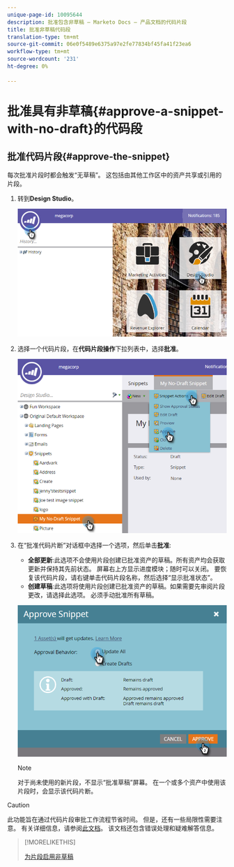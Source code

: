 ```yaml
---
unique-page-id: 10095644
description: 批准包含非草稿 — Marketo Docs — 产品文档的代码片段
title: 批准非草稿代码段
translation-type: tm+mt
source-git-commit: 06e0f5489e6375a97e2fe77834bf45fa41f23ea6
workflow-type: tm+mt
source-wordcount: '231'
ht-degree: 0%

---
```



# 批准具有非草稿{#approve-a-snippet-with-no-draft}的代码段

## 批准代码片段{#approve-the-snippet}

每次批准片段时都会触发“无草稿”。 这包括由其他工作区中的资产共享或引用的片段。

1. 转到&#x200B;**Design Studio**。

   ![](assets/go-to-design-studio.png)

1. 选择一个代码片段，在&#x200B;**代码片段操作**&#x200B;下拉列表中，选择&#x200B;**批准**。

   ![](assets/approve-snippet.png)

1. 在“批准代码片断”对话框中选择一个选项，然后单击&#x200B;**批准**:

   * **全部更新**:此选项不会使用片段创建已批准资产的草稿。所有资产均会获取更新并保持其先前状态。 屏幕右上方显示进度模块；随时可以关闭。 要恢复该代码片段，请右键单击代码片段名称，然后选择“显示批准状态”。
   * **创建草稿**:此选项将使用片段创建已批准资产的草稿。如果需要先审阅片段更改，请选择此选项。 必须手动批准所有草稿。

   ![](assets/snippet-dialog-box.png)

   >[!NOTE]
   >
   >对于尚未使用的新片段，不显示“批准草稿”屏幕。 在一个或多个资产中使用该片段时，会显示该代码片断。

>[!CAUTION]
>
>此功能旨在通过代码片段审批工作流程节省时间。 但是，还有一些局限性需要注意。 有关详细信息，请参阅[此文档](https://nation.marketo.com/docs/DOC-4415)。 该文档还包含错误处理和疑难解答信息。

>[!MORELIKETHIS]
>
>[为片段启用非草稿](/help/marketo/product-docs/administration/users-and-roles/managing-user-roles-and-permissions/enable-no-draft-for-snippets.md)
